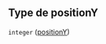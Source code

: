 ## Type de positionY

`integer` ([positionY](frw-bind-definitions-estampille-properties-positiony.md))
